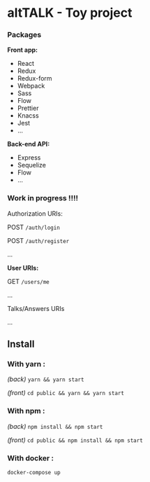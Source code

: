 # altTALK - Toy project

### Packages

**Front app:**
* React
* Redux
* Redux-form
* Webpack
* Sass
* Flow
* Prettier
* Knacss
* Jest
* ...

**Back-end API:**
* Express
* Sequelize
* Flow
* ...

### Work in progress !!!!

Authorization URIs:

POST `/auth/login`

POST `/auth/register`

...

**User URIs:**

GET `/users/me`

...

Talks/Answers URIs

...


## Install

### With yarn :

_(back)_ `yarn && yarn start`

_(front)_ `cd public && yarn && yarn start`


### With npm :

_(back)_ `npm install && npm start`

_(front)_ `cd public && npm install && npm start`


### With docker :

`docker-compose up`



